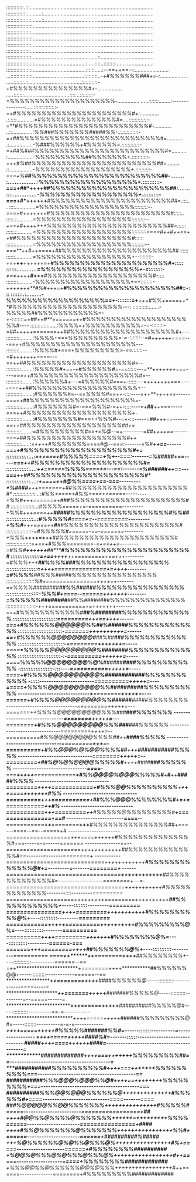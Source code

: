 ::::::::::::.:::....................................................................................
::::::::::::::..........:...........................................................................
::::::::::::::.::.......::..........................................................................
::::::::::::::::::..................................................................................
:::::::::::::::::...................................................................................
::::::::::::::::::..................................................................................
:::::::::::::::::...................................................................................
::::::::::::::::....................................................................................
:::::::::::::::::.............................................::....................................
:::::::::::::::.:.:...................................:.....::::..:::::::::.........................
:::::::::::::.::::....................................:::.::.....:--==++==--:.......................
...:::::::::::::::...................................:.:::::::..-+*#%%%%%%###+=-:...................
.....:::::::.::....................................:::::::::::-+#%%%%%%%%%%%%%%%#+-.................
.....:::::::...............................::::...:::::::::-=*%%%%%%%%%%%%%%%%%%%%%*-...............
.....:::::::........:---------------:.....::::::.::::::.:-=+#%%%%%%%%%%%%%%%%%%%%%%%#+:.............
.:.::::............=#%%%%%%%%%%%%%%%#=....:::::::::::::-=**#%%%%%%%%%%%%%%%%%%%%%%%%%%#-............
..::..............:%%###%%%%%%%#####%%-.:.:::::::::::-=+*##%%%%%%%%%%%%%%%%%%%%%%%%%%%%#=...........
.:................-%###%%%%%%*+#%%%%%%=.::::::::::::-=+*##%###%%%%%%%%%%%%%%%%%%%%%%%%%%#=..........
:.................-%%%%%%%%%%##%%%%%%%+.:::::::::::-=++*#%#***#%%%%%%%%%%%%%%%%%%%%%%%%%##=.........
::................-%%%%%%%%%%%%%%%%%%%+.::::::::::-===+*%#*****#%%%%%%%%%%%%%%%%%%%%%%%%%##-........
:.................:%%%%%%%%%%%%%%%%%%%+.::::::::::-===+##*++++**##%%%%%%%%%%%%%%%%%%%%%%%##*:.......
:::...............-%%%%%%%%%%%%%%%%%%%+.:::::::::-===+*#*++++++**#%%%%%%%%%%%%%%%%%%%%%%%%##=.:::...
::::..............=%%%%%%%%%%%%%%%%%%%*:::::::::--===+*#+++++++***#%%%%%%%%%%%%%%%%%%%%%%%%#*:::::..
:::::.:...........=%%%%%%%%%%%%%%%%%%%*:::::::::--+==+#*++++***+++*%%%%%%%%%%%%%%%%%%%%%%%%##=::::::
:::::.:...........=%%%%%%%%%%%%%%%%%%%*::::::::::====*#*++*#*++==++##%%%%%%%%%%%%%%%%%%%%%%%#*::::::
::::::............=%%%%%%%%%%%%%%%%%%%*:::::::::--===**++*#*++====+*##%%%%%%%%%%%%%%%%%%%%%%##-:::::
::::::............=%%%%%%%%%%%%%%%%%%%+--::::::::-+=+**++**++++++=+***#%%%%%%%%%%%%%%%%%%%%%%#+:::::
::::::............=%%%%%%%%%%%%%%%%%%%+-=::::::::-+=+**++*++***#*+++***#%%%%%%%%%%%%%%%%%%%%%#*-::::
::::::::..........-%%%%%%%%%%%%%%%%%%%+=+::::::::-+++*++++**#%#*+++=+**#%%%%%%%%%%%%%%%%%%%%%##=-:::
:::::::.:.........-%%%%%%%%%%%%%%%%%%%==+-::::::::=+***+++*#%%*+====++**#%%%%%%%%%%%%%%%%%%%%%%*---:
:::::::::::.......-%%%%%##%%%%%%%%%%%%=-+-::::::::=+*##*++*#**+======++*#%%%%%%%%%%%%%%%%%%%%%%#----
:::::::.::::......:%%%%*=+*%%%%%%%%%%%=-=-::::::::-=*##*+++*++=======++*##%%%%%%%%%%%%%%%%%%%%%#+---
:::::::::.........:%%%%+===*%%%%%%%%%%=-=-:::::::--=*#*++++++====---==++*#%%%%%%%%%%%%%%%%%%%%%%*---
:::::::::.........:%%%%#+===+%%%%%%%%%=-==:::::::--=*#+++++++====---==++*##%%%%%%%%%%%%%%%%%%%%%#=--
::::::::::........:%%%%%#+==-+#%%%%%%#=-==::::::---=**+++++++===----===++*#%%%%%%%%%%%%%%%%%%%%%#=--
:::::::::::.......:%%%%%%#+---=#%%%%%#===+-:::::---=++++++*+===-----===++*##%%%%%%%%%%%%%%%%%%%%%+--
:::::::::::.......:#%%%%%%#=--==*%%%%#==++-::::----=++**++*++==------===++##%%%%%%%%%%%%%%%%%%%%%*=-
:::::::::::.......:#%%%%%%%#=-===*%%%#-=++-::::----=+**##**++===-----===++*#%%%%%%%%%%%%%%%%%%%%%*+-
:::::::::::.......:#%%%%%%%%#===++%%%#--=+-:::-----=*##****+++==------==++*##%%%%%%%%%%%%%%%%%%%##+=
::::::::::.......:=#%%%%%%%%%#==+=*%@*--=+-:-------=*##***++++==------===+*##%%%%%%%%%%%%%%%%%%%%#++
::::::::::......:=++++#%%%%%%%*====#@*--===:-------=*%#*****++==------===+*#%%%%%%%%%%%%%%%%%%%%%#+=
:::::::::::.:...:=++===+*#%%%%%====+%+--===:-------=*%#*####*+==-----===++*#%%%%%%%%%%%%%%%%%%%%%#*=
:::::::::::::....:++======*%%%%*====+=---==:-------=*%######*++==---===++*##%%%%%%%%%%%%%%%%%%%%%%#*
::::::::::::::....:**+====++#@%%====+==-===---------*%####**+++=======+**##%%%%%%%%%%%%%%%%%%%%%%%#*
:::::::::::::::...:#%%*+====+#%%+===++=====---------+%%*#***+++======++*###%%%%%%%%%%%%%%%%%%%%%%%##
::::::::::::::::..:#%%%%*=====+=-==========---------+%%#****+++====++**#####%%%%%%%%%%%%%%%%%%%#%%##
::::::::::::::::..:#%%%%%#====+=--=========---------+%%#***+++====++**#***##%%%%%%%%%%%%%%%%%%%%%%%#
:::::::::::::::::-=*#%%%%%#======-==-=====+=--------+%%%***++++=+++*******##%%%%%%%%%%%%%%%%%%%%%%%#
:::::::::::::::::=+==+*#%%%*========-=+==++=--------=#%%#**++++++**##*****#%%%%%%%%%%%%%%%%%%%%%%%%#
:::::::::::::::::=+==++++**++=========+==+++--------=#%%%*+*++***********##%%%%###%%%%%%%%%%%%%%%%%%
::::::::::::::::::=++++===============+=++++--------=#%%%%***************##%%%#####%%%%%%%%%%%%%%%%%
:::::::::::::::::::*%#+===============++++++-------==*%%%%#*#######******##%%######%%%%%%%%%%%%%%%%%
:::::::::::::::::::-%%%#+====--======+++++++--------=*%%%%%%########*****##%%########%%%%%%%%%%%%%%%
::::::::::::::::::::-+++===========+=+++++++-------==+#%%%%%%%%%%%%#*****##%###**#####%%%%%%%%%%%%%%
::::::::::::::::::::::::::=========+++==++++------===+#%%%%%%@@@@@@%%****##%##****####%%%%%%%%%%%%%%
::::::::::::::::::::::::::-=======++++++++++=------==+#%%%%%%@@@@@@@@#***##%##*****###%%%%%%%%%%%%%%
:::::::::::::::::::::::::::-+========+++++++=-----====*%%%%%@@@@@@@@@%#**#####******##%%%%%%%%%%%%%%
:::::::::::::::::::::::::-:-==========++++++=-----====*%%%%%@@@@@@@@%@%**######*****####%%%%%%%%%%%%
-:::::::::::::::::::-:::----=+=========+++++=-----====+#%%%%@@@@@@@@@@%#*#######****####%%%%%%%%%%%%
-:::::-----------------------==========+++++=----=====+*%%%%@@@@@@@@@@%%######*******####%%%%%%%%%%%
------------------------------+========+++++=----======+#%%%%@@@@@@@@@%%######*********#####%%%%%%%%
------------------------------=+=======+++++=---=======++%%%%@@@@@@@@@%%%###**************###%%%%%%%
-------------------------------========+++++=---========+#%%%@@@@@@@@@%%%###***************###%%%%%%
-------------------------------=========++++=--==========*#%%@@@@@@@@%%%%##**++************####%%%%%
--------------------------------=========+++=-==========+*#%%@@@%@%@@%%%%##**+++****###########%%%%%
-------------------------------========+++++=--=========+*##%@%@%@@@@%%%%%#**++++**####****###%%%%%%
-------------------------------====-===+++++============+*#%%@@@@%@@@%%%%%#***+***#**++****#####%%%%
-------------------------------=========++++============+*#%%%@@%%%%%%%%%%***+****+++====+++++++*#%%
-------------------------------==========+++===========+*##%%%@@@%%%%%%%%#******+=+============++*#%
------------------------------===========+++=========++**#%%%%%@%%%%%%%%%#****+================+==*#
------------------------====--===========+++=======+++***#%%%%%%%%%%%%%%%#*#+===---====--==--=====+#
----------------------===================+++====++++++***#%%%%%%%%%%%%%%%#*+==-----=-=------=======*
---------------==--======================++++++++++++***##%%%%%%%%%%%%%%#*==-------=-------========+
-----------=============================+++*+++++++++***#%%%%%%%%%%%%%@#+=---------=-------========+
------=================================++++*++++++++***##%%%%%%%%%%%%%#=-------------------========+
--=-===================================++++*+++++++****#%%%%%%%%%%%%%*--------::::---------=========
====================++++++++*+=========++++*++++++****##%%%%%%%%%%%%+-----::::::::---------=========
================++**********++=========+++*++++++++***#%%%%%%%%%%@%+----::::::::::---------=========
============+++************++==========+++*+++++++****#%%%%%%%%%@%=----:::::::::::--------==========
==========++***************++=========++++**++*+******#%%%%%%%%@%=----:::::::::::---------======-===
=======++*******************+=========++++***********##%%%%%%%@%+----:::::::::::----------==========
====++*****************+****+========++++************##%%%%%%%%+----::::::::::::----------======--==
=++*************************+========++++***********##%%%%%%@@+-----::::::::::------------======--==
***************************++========++++*********####%%%%%%@*-----::::::::::-------------====-----=
***************************++=======+++++******#######%%%%%@*-----::::::::::---------=--=====------=
***************************+++======+++++**##########%%%%%@#-----::::::::::----------==-=-----------
***************************++++=====+++++*######%%%%%%%%%@#=-----::::::::----------=-=-=------------
***************************++++=====+++++*#%%%%%#######%%#=------:::::::----------=-----------------
***************************++++=====+++++**###********#%#=-------::::::-----------------------------
*********************#####*++++====++++++**#*******#*##*=------------------------------------------=
**************#############++++===+++++++**%%%%%%%%%##*==------------------------------------------=
*****###########%%%%%%%%%%#++++===+++++++**%%%%%%%%%%*===-----------------------------------------==
**###########%%%@@@%@@@%%@#++++==++++++++**%%%%%%%%%+===-----------------------------------------===
##########%%%@@%@@@%%%%%%@*++++++++++++++**#%%%%%%#+====----------------------------====-------====*
###******%@@@@@%%@@%%%%%%%*+++++++++++++++*#%%%%%#=====------------------------=================+*##
++++****#@@%%@%%%%@%%%%%%%++++++=+++++++++**%%%%*======----------------------================+**####
++++***#%%@%%%%%%%@%%%%%%%++++++++++++++++**%%#+======----------------------======+*##########%#####
+++****%@%%%%%%@%@%%@%%%@%++++++++++++++++**#%*+=====--------------------======+*#%%%%%%%%##########
+*****%@@%@%%%@%@%%%@%%%@%+++++++++++++++++*#*++=====-------------------=====+*%%%%%%%%#############
+****%%%@@%%@%%%%%%@@%@%%%+++++++++++++++++*#*++======--------------========+#%%%%%%%%%#############